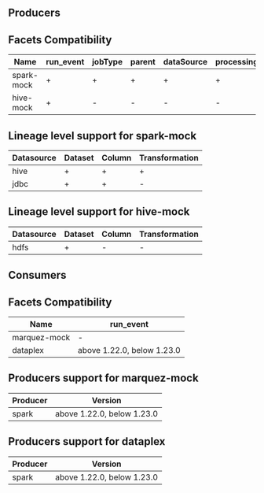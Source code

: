 ## Producers
## Facets Compatibility
|   Name   |run_event|jobType|parent|dataSource|processing_engine|sql|symlinks|schema|columnLineage|gcp_dataproc_spark|gcp_lineage|spark_properties|
|----------|---------|-------|------|----------|-----------------|---|--------|------|-------------|------------------|-----------|----------------|
|spark-mock|    +    |   +   |   +  |     +    |        +        | + |    +   |   +  |      +      |         +        |     +     |        +       |
| hive-mock|    +    |   -   |   -  |     -    |        -        | - |    -   |   -  |      -      |         -        |     -     |        -       |

## Lineage level support for spark-mock
|Datasource|Dataset|Column|Transformation|
|----------|-------|------|--------------|
|   hive   |   +   |   +  |       +      |
|   jdbc   |   +   |   +  |       -      |

## Lineage level support for hive-mock
|Datasource|Dataset|Column|Transformation|
|----------|-------|------|--------------|
|   hdfs   |   +   |   -  |       -      |

## Consumers
## Facets Compatibility
|    Name    |         run_event        |
|------------|--------------------------|
|marquez-mock|             -            |
|  dataplex  |above 1.22.0, below 1.23.0|

## Producers support for marquez-mock
|Producer|          Version         |
|--------|--------------------------|
|  spark |above 1.22.0, below 1.23.0|
## Producers support for dataplex
|Producer|          Version         |
|--------|--------------------------|
|  spark |above 1.22.0, below 1.23.0|
